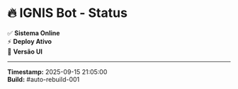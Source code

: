 # 🔥 IGNIS Bot - Status

✅ **Sistema Online**  
⚡ **Deploy Ativo**  
🚀 **Versão UI**  

---

**Timestamp:** 2025-09-15 21:05:00  
**Build:** #auto-rebuild-001
